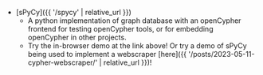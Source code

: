 + [sPyCy]({{ '/spycy' | relative_url }})
   * A python implementation of graph database with an openCypher frontend for
     testing openCypher tools, or for embedding openCypher in other projects.
   * Try the in-browser demo at the link above! Or try a demo of sPyCy being
     used to implement a webscraper [here]({{ '/posts/2023-05-11-cypher-webscraper/' | relative_url }})!
